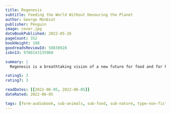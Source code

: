 ```yaml
---
title: Regenesis
subtitle: Feeding the World Without Devouring the Planet
author: George Monbiot
publisher: Penguin
image: cover.jpg
dateBookPublished: 2022-05-26
pageCount: 352
bookHeight: 198
goodreadsReviewId: 58838928
isbn13: 9780143135968

summary: |
  Regenesis is a breathtaking vision of a new future for food and for humanity. Drawing on astonishing advances in soil ecology, Monbiot reveals how new discoveries about the world beneath our feet could allow us to grow more food with less farming, and transform our relationship with the living planet. He meets the people who are unlocking these methods, from the fruit and vegetable grower who is revolutionising our understanding of fertility; through breeders of perennial grains, liberating the land from ploughs and poisons; to the scientists pioneering new ways to grow protein and fat. Together, they show how the tiniest life forms could help us resolve the biggest of our dilemmas: how to feed the world without devouring the planet.

rating5: 3
rating7: 3

readDates: [[2022-06-05, 2022-06-05]]
dateRated: 2022-06-05

tags: [form-audiobook, sub-animals, sub-food, sub-nature, type-non-fiction]
---
```

